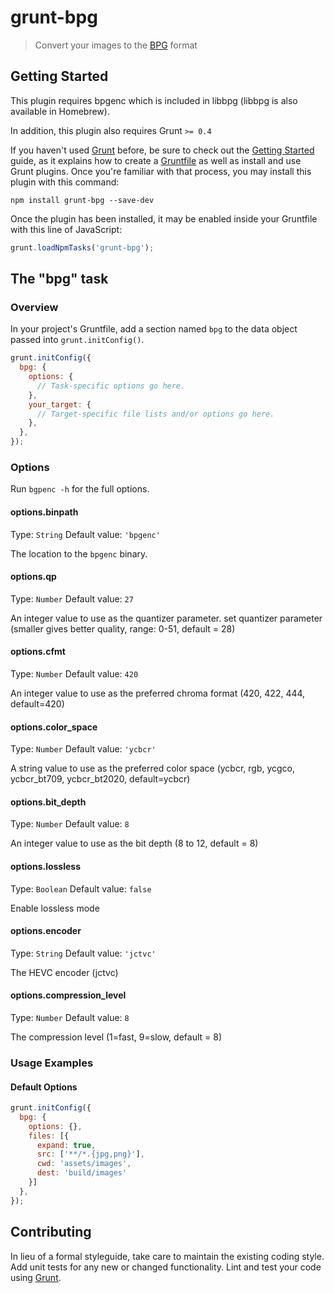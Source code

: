 # grunt-bpg

> Convert your images to the [BPG](http://bellard.org/bpg/) format

## Getting Started

This plugin requires bpgenc which is included in libbpg (libbpg is
also available in Homebrew). 

In addition, this plugin also requires Grunt `>= 0.4`

If you haven't used [Grunt](http://gruntjs.com/) before, be sure to check out the [Getting Started](http://gruntjs.com/getting-started) guide, as it explains how to create a [Gruntfile](http://gruntjs.com/sample-gruntfile) as well as install and use Grunt plugins. Once you're familiar with that process, you may install this plugin with this command:

```shell
npm install grunt-bpg --save-dev
```

Once the plugin has been installed, it may be enabled inside your Gruntfile with this line of JavaScript:

```js
grunt.loadNpmTasks('grunt-bpg');
```

## The "bpg" task

### Overview
In your project's Gruntfile, add a section named `bpg` to the data object passed into `grunt.initConfig()`.

```js
grunt.initConfig({
  bpg: {
    options: {
      // Task-specific options go here.
    },
    your_target: {
      // Target-specific file lists and/or options go here.
    },
  },
});
```

### Options

Run `bgpenc -h` for the full options.

#### options.binpath
Type: `String`
Default value: `'bpgenc'`

The location to the `bpgenc` binary.

#### options.qp
Type: `Number`
Default value: `27`

An integer value to use as the quantizer parameter.  set quantizer
parameter (smaller gives better quality, range: 0-51, default = 28)

#### options.cfmt
Type: `Number`
Default value: `420`

An integer value to use as the preferred chroma format (420, 422, 444, default=420)

#### options.color_space
Type: `Number`
Default value: `'ycbcr'`

A string value to use as the preferred color space (ycbcr, rgb, ycgco, ycbcr_bt709, ycbcr_bt2020, default=ycbcr)

#### options.bit_depth
Type: `Number`
Default value: `8`

An integer value to use as the bit depth (8 to 12, default = 8)

#### options.lossless
Type: `Boolean`
Default value: `false`

Enable lossless mode

#### options.encoder
Type: `String`
Default value: `'jctvc'`

The HEVC encoder (jctvc)

#### options.compression_level
Type: `Number`
Default value: `8`

The compression level (1=fast, 9=slow, default = 8)


### Usage Examples

#### Default Options

```js
grunt.initConfig({
  bpg: {
    options: {},
    files: [{
      expand: true,
      src: ['**/*.{jpg,png}'],
      cwd: 'assets/images',
      dest: 'build/images'
    }]
  },
});
```

## Contributing
In lieu of a formal styleguide, take care to maintain the existing coding style. Add unit tests for any new or changed functionality. Lint and test your code using [Grunt](http://gruntjs.com/).

